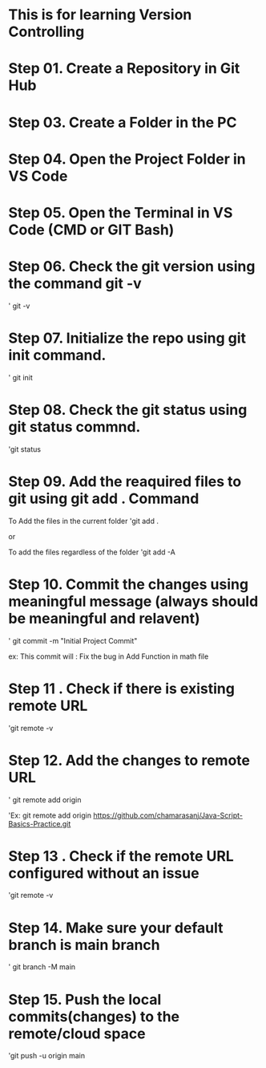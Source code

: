 # This is for learning Version Controlling

# Step 01. Create a Repository in Git Hub

# Step 03. Create a Folder in the PC

# Step 04. Open the Project Folder in VS Code

# Step 05. Open the Terminal in VS Code (CMD or GIT Bash)

# Step 06. Check the git version using the command git -v

' git -v

# Step 07. Initialize the repo using git init command.

' git init

# Step 08. Check the git status using git status commnd.

'git status

# Step 09. Add the reaquired files to git using git add . Command

To Add the files in the current folder
'git add .

or

To add the files regardless of the folder
'git add -A

# Step 10. Commit the changes using meaningful message (always should be meaningful and relavent)

' git commit -m "Initial Project Commit"

ex: This commit will : Fix the bug in Add Function in math file

# Step 11 . Check if there is existing remote URL

'git remote -v

# Step 12. Add the changes to remote URL

'    git remote add origin <remote URL>

'Ex: git remote add origin https://github.com/chamarasanj/Java-Script-Basics-Practice.git

# Step 13 . Check if the remote URL configured without an issue
'git remote -v

# Step 14. Make sure your default branch is main branch
' git branch -M main

# Step 15. Push the local commits(changes) to the remote/cloud space
'git push -u origin main